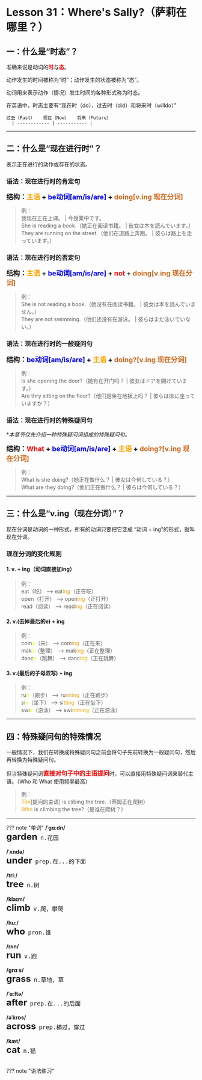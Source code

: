# Lesson 31：Where's Sally?（萨莉在哪里？）


## 一：什么是“时态”？

准确来说是动词的<font color=red>**时**</font>与<font color=red>**态**</font>。

动作发生的时间被称为“时”；动作发生的状态被称为“态”。

动词用来表示动作（情况）发生时间的各种形式称为时态。

在英语中，时态主要有“现在时（do），过去时（did）和将来时（willdo）”

```test
过去（Past）   现在（Now）   将来（Future）
  | ------------ | ----------- |
```


---
## 二：什么是“现在进行时”？

表示正在进行的动作或存在的状态。


### 语法：现在进行时的肯定句

<font size=4>**结构：<font color=orange>主语</font> + <font color=blue>be动词[am/is/are]</font> + <font color=chocolate>doing[v.ing 现在分词]</font>**</font>

> 例：<br>
> 我现在正在上课。 | 今授業中です。<br>
> She is reading a book.（她正在阅读书籍。 | 彼女は本を読んでいます。）<br>
> They are running on the street.（他们在道路上奔跑。 | 彼らは路上を走っています。）<br>


### 语法：现在进行时的否定句

<font size=4>**结构：<font color=orange>主语</font> + <font color=blue>be动词[am/is/are]</font> + <font color=red>not</font> + <font color=chocolate>doing[v.ing 现在分词]</font>**</font>

> 例：<br>
> She is not reading a book.（她没有在阅读书籍。 | 彼女は本を読んでいません。）<br>
> They are not swimming.（他们还没有在游泳。 | 彼らはまだ泳いでいない。）<br>


### 语法：现在进行时的一般疑问句

<font size=4>**结构：<font color=blue>be动词[am/is/are]</font> + <font color=orange>主语</font> + <font color=chocolate>doing?[v.ing 现在分词]</font>**</font>

> 例：<br>
> Is she opening the door?（她有在开门吗？ | 彼女はドアを開けています。）<br>
> Are thry sitting on the floor?（他们是坐在地板上吗？ | 彼らは床に座っていますか？）<br>


### 语法：现在进行时的特殊疑问句

**本章节仅先介绍一种特殊疑问词组成的特殊疑问句。*

<font size=4>**结构：<font color=red>What</font> + <font color=blue>be动词[am/is/are]</font> + <font color=orange>主语</font> + <font color=chocolate>doing?[v.ing 现在分词]</font>**</font>

> 例：<br>
> What is she doing?（她正在做什么？ | 彼女は今何している？）<br>
> What are they doing?（他们正在做什么？ | 彼らは今何している？）<br>


---
## 三：什么是“v.ing（现在分词）”？

现在分词是动词的一种形式，所有的动词只要把它变成 “动词 + ing”的形式，就叫现在分词。


### 现在分词的变化规则

#### 1. v. + ing（动词直接加ing）

> 例：<br>
> eat（吃） --> eat<font color=orange>ing</font>（正在吃）<br>
> open（打开） --> open<font color=orange>ing</font>（正打开）<br>
> read（阅读） --> read<font color=orange>ing</font>（正在阅读）<br>


#### 2. v.(去掉最后的e) + ing

> 例：<br>
> com<font color=yellow>e</font>（来） --> com<font color=orange>ing</font>（正在来）<br>
> mak<font color=yellow>e</font>（整理） --> mak<font color=orange>ing</font>（正在整理）<br>
> danc<font color=yellow>e</font>（跳舞） --> danc<font color=orange>ing</font>（正在跳舞）<br>


#### 3. v.(最后的子母双写) + ing

> 例：<br>
> ru<font color=yellow>n</font>（跑步） --> ru<font color=orange>nning</font>（正在跑步）<br>
> si<font color=yellow>e</font>（坐下） --> si<font color=orange>tting</font>（正在坐下）<br>
> swi<font color=yellow>e</font>（游泳） --> swi<font color=orange>mming</font>（正在游泳）<br>


---
## 四：特殊疑问句的特殊情况

一般情况下，我们在转换成特殊疑问句之前会将句子先前转换为一般疑问句，然后再转换为特殊疑问句。

但当特殊疑问词<font color=red size=3>**直接对句子中的主语提问**</font>时，可以直接用特殊疑问词来替代主语。（Who 和 What 使用频率最高）

> 例：<br>
> <font color=orange>Tim</font>[提问的主语] is clibing the tree.（蒂姆正在爬树）<br>
> <font color=orange>Who</font> is climbing the tree?（是谁在爬树？）<br>


---
??? note "单词"
    **/ˈɡɑːdn/**<br>
    <font size=5>**garden**</font>&nbsp;&nbsp;<font size=4>`n.花园`</font><br>
    <br>
    **/ˈʌndə/**<br>
    <font size=5>**under**</font>&nbsp;&nbsp;<font size=4>`prep.在...的下面`</font><br>
    <br>
    **/triː/**<br>
    <font size=5>**tree**</font>&nbsp;&nbsp;<font size=4>`n.树`</font><br>
    <br>
    **/klaɪm/**<br>
    <font size=5>**climb**</font>&nbsp;&nbsp;<font size=4>`v.爬，攀爬`</font><br>
    <br>
    **/huː/**<br>
    <font size=5>**who**</font>&nbsp;&nbsp;<font size=4>`pron.谁`</font><br>
    <br>
    **/rʌn/**<br>
    <font size=5>**run**</font>&nbsp;&nbsp;<font size=4>`v.跑`</font><br>
    <br>
    **/ɡrɑːs/**<br>
    <font size=5>**grass**</font>&nbsp;&nbsp;<font size=4>`n.草地，草`</font><br>
    <br>
    **/ˈɑːftə/**<br>
    <font size=5>**after**</font>&nbsp;&nbsp;<font size=4>`prep.在...的后面`</font><br>
    <br>
    **/əˈkrɒs/**<br>
    <font size=5>**across**</font>&nbsp;&nbsp;<font size=4>`prep.横过，穿过`</font><br>
    <br>
    **/kæt/**<br>
    <font size=5>**cat**</font>&nbsp;&nbsp;<font size=4>`n.猫`</font><br>
    <br>


??? note "语法练习"


